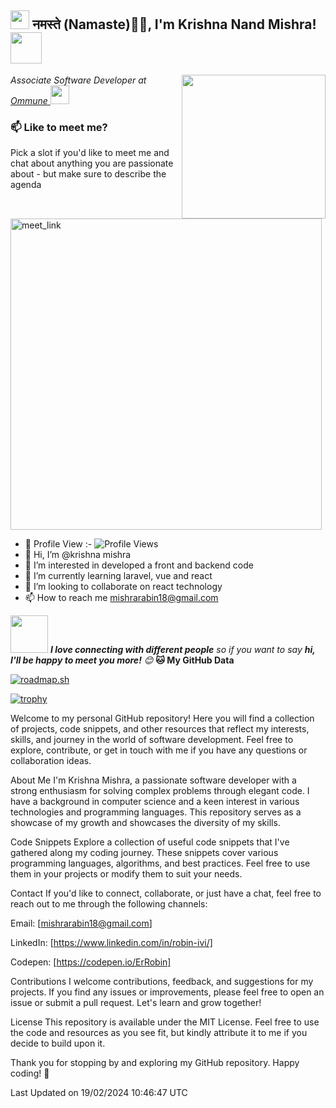 <h2><img src="https://emojis.slackmojis.com/emojis/images/1531849430/4246/blob-sunglasses.gif?1531849430" width="30"/> नमस्ते (Namaste)🙏🏻, I'm Krishna Nand Mishra! <img src="https://media.giphy.com/media/12oufCB0MyZ1Go/giphy.gif" width="50"></h2>
<img align='right' src="https://media.giphy.com/media/M9gbBd9nbDrOTu1Mqx/giphy.gif" width="230">
<p><em>Associate Software Developer at <a href="https://www.ommune.com/">Ommune
</a><img src="https://media.giphy.com/media/WUlplcMpOCEmTGBtBW/giphy.gif" width="30">
</em></p> 
  
### 📫 Like to meet me?

Pick a slot if you'd like to meet me and chat about anything you are passionate about - but make sure to describe the agenda

<a href="mailto:mishrarabin18@gmail.com" target="_blank"><img width="498" alt="meet_link" src="https://user-images.githubusercontent.com/15426564/144297439-f530f383-e73e-41e0-9914-a9b7d3f432e5.png"></a>

- 👀 Profile View :- ![Profile Views](https://your-deployed-api-url/views)
- 👋 Hi, I’m @krishna mishra
- 👀 I’m interested in developed a front and backend code
- 🌱 I’m currently learning laravel, vue and react
- 💞️ I’m looking to collaborate on react technology
- 📫 How to reach me mishrarabin18@gmail.com
  
<img src="https://media.giphy.com/media/LnQjpWaON8nhr21vNW/giphy.gif" width="60"> <em><b>I love connecting with different people</b> so if you want to say <b>hi, I'll be happy to meet you more!</b> 😊</em>
**🐱 My GitHub Data** 

[![roadmap.sh](https://roadmap.sh/card/tall/65799ebc5145316d25f9978f?variant=dark)](https://roadmap.sh)

[![trophy](https://github-profile-trophy.vercel.app/?username=robin-ivi&theme=onedark)](https://github.com/robin-ivi/github-profile-trophy)


<!---
krishna-ommune/krishna-ommune is a ✨ special ✨ repository because its `README.md` (this file) appears on your GitHub profile.
You can click the Preview link to take a look at your changes.
--->

Welcome to my personal GitHub repository! Here you will find a collection of projects, code snippets, and other resources that reflect my interests, skills, and journey in the world of software development. Feel free to explore, contribute, or get in touch with me if you have any questions or collaboration ideas.

About Me
I'm Krishna Mishra, a passionate software developer with a strong enthusiasm for solving complex problems through elegant code. I have a background in computer science and a keen interest in various technologies and programming languages. This repository serves as a showcase of my growth and showcases the diversity of my skills.

Code Snippets
Explore a collection of useful code snippets that I've gathered along my coding journey. These snippets cover various programming languages, algorithms, and best practices. Feel free to use them in your projects or modify them to suit your needs.

Contact
If you'd like to connect, collaborate, or just have a chat, feel free to reach out to me through the following channels:

Email: [mishrarabin18@gmail.com]

LinkedIn: [https://www.linkedin.com/in/robin-ivi/]

Codepen: [https://codepen.io/ErRobin]

Contributions
I welcome contributions, feedback, and suggestions for my projects. If you find any issues or improvements, please feel free to open an issue or submit a pull request. Let's learn and grow together!

License
This repository is available under the MIT License. Feel free to use the code and resources as you see fit, but kindly attribute it to me if you decide to build upon it.

Thank you for stopping by and exploring my GitHub repository. Happy coding! 🚀


Last Updated on 19/02/2024 10:46:47 UTC
